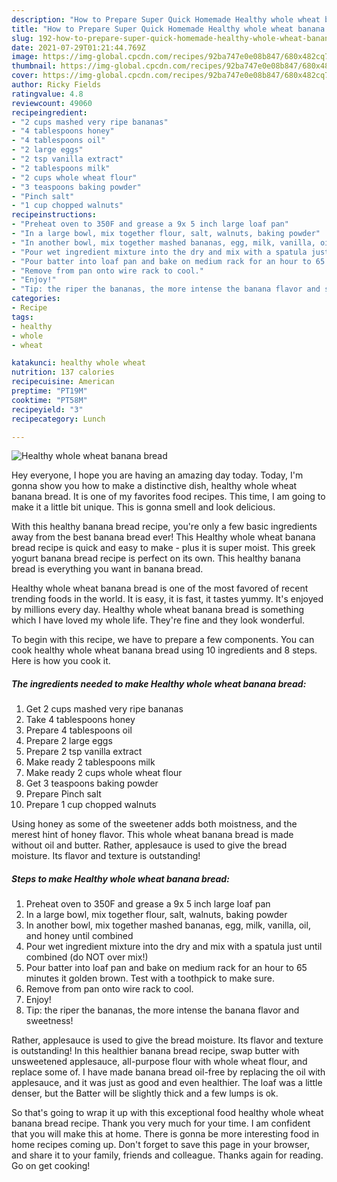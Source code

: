 ```yaml
---
description: "How to Prepare Super Quick Homemade Healthy whole wheat banana bread"
title: "How to Prepare Super Quick Homemade Healthy whole wheat banana bread"
slug: 192-how-to-prepare-super-quick-homemade-healthy-whole-wheat-banana-bread
date: 2021-07-29T01:21:44.769Z
image: https://img-global.cpcdn.com/recipes/92ba747e0e08b847/680x482cq70/healthy-whole-wheat-banana-bread-recipe-main-photo.jpg
thumbnail: https://img-global.cpcdn.com/recipes/92ba747e0e08b847/680x482cq70/healthy-whole-wheat-banana-bread-recipe-main-photo.jpg
cover: https://img-global.cpcdn.com/recipes/92ba747e0e08b847/680x482cq70/healthy-whole-wheat-banana-bread-recipe-main-photo.jpg
author: Ricky Fields
ratingvalue: 4.8
reviewcount: 49060
recipeingredient:
- "2 cups mashed very ripe bananas"
- "4 tablespoons honey"
- "4 tablespoons oil"
- "2 large eggs"
- "2 tsp vanilla extract"
- "2 tablespoons milk"
- "2 cups whole wheat flour"
- "3 teaspoons baking powder"
- "Pinch salt"
- "1 cup chopped walnuts"
recipeinstructions:
- "Preheat oven to 350F and grease a 9x 5 inch large loaf pan"
- "In a large bowl, mix together flour, salt, walnuts, baking powder"
- "In another bowl, mix together mashed bananas, egg, milk, vanilla, oil, and honey until combined"
- "Pour wet ingredient mixture into the dry and mix with a spatula just until combined (do NOT over mix!)"
- "Pour batter into loaf pan and bake on medium rack for an hour to 65 minutes it golden brown. Test with a toothpick to make sure."
- "Remove from pan onto wire rack to cool."
- "Enjoy!"
- "Tip: the riper the bananas, the more intense the banana flavor and sweetness!"
categories:
- Recipe
tags:
- healthy
- whole
- wheat

katakunci: healthy whole wheat 
nutrition: 137 calories
recipecuisine: American
preptime: "PT19M"
cooktime: "PT58M"
recipeyield: "3"
recipecategory: Lunch

---
```



![Healthy whole wheat banana bread](https://img-global.cpcdn.com/recipes/92ba747e0e08b847/680x482cq70/healthy-whole-wheat-banana-bread-recipe-main-photo.jpg)

Hey everyone, I hope you are having an amazing day today. Today, I'm gonna show you how to make a distinctive dish, healthy whole wheat banana bread. It is one of my favorites food recipes. This time, I am going to make it a little bit unique. This is gonna smell and look delicious.

With this healthy banana bread recipe, you&#39;re only a few basic ingredients away from the best banana bread ever! This Healthy whole wheat banana bread recipe is quick and easy to make - plus it is super moist. This greek yogurt banana bread recipe is perfect on its own. This healthy banana bread is everything you want in banana bread.

Healthy whole wheat banana bread is one of the most favored of recent trending foods in the world. It is easy, it is fast, it tastes yummy. It's enjoyed by millions every day. Healthy whole wheat banana bread is something which I have loved my whole life. They're fine and they look wonderful.


To begin with this recipe, we have to prepare a few components. You can cook healthy whole wheat banana bread using 10 ingredients and 8 steps. Here is how you cook it.

<!--inarticleads1-->

##### The ingredients needed to make Healthy whole wheat banana bread:

1. Get 2 cups mashed very ripe bananas
1. Take 4 tablespoons honey
1. Prepare 4 tablespoons oil
1. Prepare 2 large eggs
1. Prepare 2 tsp vanilla extract
1. Make ready 2 tablespoons milk
1. Make ready 2 cups whole wheat flour
1. Get 3 teaspoons baking powder
1. Prepare Pinch salt
1. Prepare 1 cup chopped walnuts


Using honey as some of the sweetener adds both moistness, and the merest hint of honey flavor. This whole wheat banana bread is made without oil and butter. Rather, applesauce is used to give the bread moisture. Its flavor and texture is outstanding! 

<!--inarticleads2-->

##### Steps to make Healthy whole wheat banana bread:

1. Preheat oven to 350F and grease a 9x 5 inch large loaf pan
1. In a large bowl, mix together flour, salt, walnuts, baking powder
1. In another bowl, mix together mashed bananas, egg, milk, vanilla, oil, and honey until combined
1. Pour wet ingredient mixture into the dry and mix with a spatula just until combined (do NOT over mix!)
1. Pour batter into loaf pan and bake on medium rack for an hour to 65 minutes it golden brown. Test with a toothpick to make sure.
1. Remove from pan onto wire rack to cool.
1. Enjoy!
1. Tip: the riper the bananas, the more intense the banana flavor and sweetness!


Rather, applesauce is used to give the bread moisture. Its flavor and texture is outstanding! In this healthier banana bread recipe, swap butter with unsweetened applesauce, all-purpose flour with whole wheat flour, and replace some of. I have made banana bread oil-free by replacing the oil with applesauce, and it was just as good and even healthier. The loaf was a little denser, but the Batter will be slightly thick and a few lumps is ok. 

So that's going to wrap it up with this exceptional food healthy whole wheat banana bread recipe. Thank you very much for your time. I am confident that you will make this at home. There is gonna be more interesting food in home recipes coming up. Don't forget to save this page in your browser, and share it to your family, friends and colleague. Thanks again for reading. Go on get cooking!
